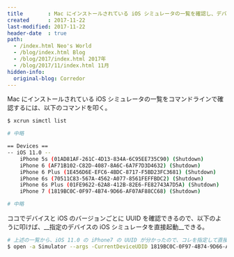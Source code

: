 ```yaml
---
title        : Mac にインストールされている iOS シミュレータの一覧を確認し、デバイスを指定して起動する方法
created      : 2017-11-22
last-modified: 2017-11-22
header-date  : true
path:
  - /index.html Neo's World
  - /blog/index.html Blog
  - /blog/2017/index.html 2017年
  - /blog/2017/11/index.html 11月
hidden-info:
  original-blog: Corredor
---
```


Mac にインストールされている iOS シミュレータの一覧をコマンドラインで確認するには、以下のコマンドを叩く。

```bash
$ xcrun simctl list

# 中略

== Devices ==
-- iOS 11.0 --
    iPhone 5s (01AD81AF-261C-4D13-834A-6C95EE735C90) (Shutdown)
    iPhone 6 (AF71B102-C82D-4087-8A6C-6A7F7D3D4632) (Shutdown)
    iPhone 6 Plus (1E456D6E-EFC6-4BDC-8717-F5BD23FC3681) (Shutdown)
    iPhone 6s (70511C83-567A-4562-A077-8561FEFFBDC2) (Shutdown)
    iPhone 6s Plus (01FE9622-62A8-412B-82E6-FE82743A7D5A) (Shutdown)
    iPhone 7 (1819BC0C-0F97-4B74-9D66-AF07AF88CC68) (Shutdown)

# 中略
```

ココでデバイスと iOS のバージョンごとに UUID を確認できるので、以下のように叩けば、__指定のデバイスの iOS シミュレータを直接起動__できる。

```bash
# 上述の一覧から、iOS 11.0 の iPhone7 の UUID が分かったので、コレを指定して直接起動する
$ open -a Simulator --args -CurrentDeviceUDID 1819BC0C-0F97-4B74-9D66-AF07AF88CC68
```

